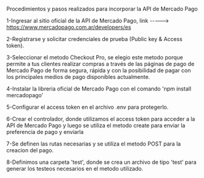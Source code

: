 Procedimientos y pasos realizados para incorporar la API de Mercado Pago 

1-Ingresar al sitio oficial de la API de Mercado Pago, link -----> https://www.mercadopago.com.ar/developers/es

2-Registrarse y solicitar credenciales de prueba (Public key & Access token).

3-Seleccionar el metodo Checkout Pro, se elegio este metodo porque permite a tus clientes realizar compras a través de las páginas de pago de Mercado Pago de forma segura, rápida y con la posibilidad de pagar con los principales medios de pago disponibles actualmente.

4-Instalar la libreria oficial de Mercado Pago con el comando 'npm install mercadopago'

5-Configurar el access token en el archivo .env para protegerlo.

6-Crear el controlador, donde utilizamos el access token para acceder a la API de Mercado Pago y luego se utiliza el metodo create para enviar la preferencia de pago y enviarla

7-Se definen las rutas necesarias y se utiliza el metodo POST para la creacion del pago.

8-Definimos una carpeta 'test', donde se crea un archivo de tipo 'test' para generar los testeos necesarios en el metodo utilizado.
